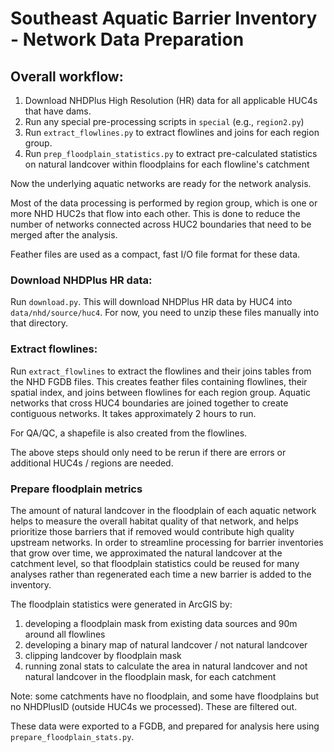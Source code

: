 # Southeast Aquatic Barrier Inventory - Network Data Preparation

## Overall workflow:

1. Download NHDPlus High Resolution (HR) data for all applicable HUC4s that have dams.
2. Run any special pre-processing scripts in `special` (e.g., `region2.py`)
3. Run `extract_flowlines.py` to extract flowlines and joins for each region group.
4. Run `prep_floodplain_statistics.py` to extract pre-calculated statistics on natural landcover within floodplains for each flowline's catchment

Now the underlying aquatic networks are ready for the network analysis.

Most of the data processing is performed by region group, which is one or more NHD HUC2s that flow into each other. This is done to reduce the number of networks connected across HUC2 boundaries that need to be merged after the analysis.

Feather files are used as a compact, fast I/O file format for these data.

### Download NHDPlus HR data:

Run `download.py`. This will download NHDPlus HR data by HUC4 into `data/nhd/source/huc4`. For now, you need to unzip these files manually into that directory.

### Extract flowlines:

Run `extract_flowlines` to extract the flowlines and their joins tables from the NHD FGDB files. This creates feather files containing flowlines, their spatial index, and joins between flowlines for each region group. Aquatic networks that cross HUC4 boundaries are joined together to create contiguous networks. It takes approximately 2 hours to run.

For QA/QC, a shapefile is also created from the flowlines.

The above steps should only need to be rerun if there are errors or additional HUC4s / regions are needed.

### Prepare floodplain metrics

The amount of natural landcover in the floodplain of each aquatic network helps to measure the overall habitat quality of that network, and helps prioritize those barriers that if removed would contribute high quality upstream networks. In order to streamline processing for barrier inventories that grow over time, we approximated the natural landcover at the catchment level, so that floodplain statistics could be reused for many analyses rather than regenerated each time a new barrier is added to the inventory.

The floodplain statistics were generated in ArcGIS by:

1. developing a floodplain mask from existing data sources and 90m around all flowlines
2. developing a binary map of natural landcover / not natural landcover
3. clipping landcover by floodplain mask
4. running zonal stats to calculate the area in natural landcover and not natural landcover in the floodplain mask, for each catchment

Note: some catchments have no floodplain, and some have floodplains but no NHDPlusID (outside HUC4s we processed). These are filtered out.

These data were exported to a FGDB, and prepared for analysis here using `prepare_floodplain_stats.py`.

